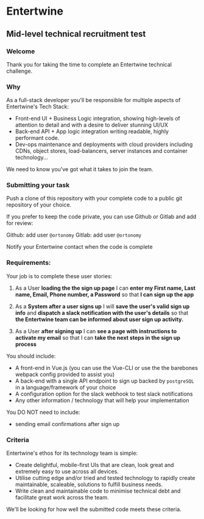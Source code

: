 # Entertwine

## Mid-level technical recruitment test

### Welcome

Thank you for taking the time to complete an Entertwine technical challenge.

### Why

As a full-stack developer you'll be responsible for multiple aspects of Entertwine's Tech Stack:

- Front-end UI + Business Logic integration, showing high-levels of attention to detail and with a desire to deliver stunning UI/UX
- Back-end API + App logic integration writing readable, highly performant code.
- Dev-ops maintenance and deployments with cloud providers including CDNs, object stores, load-balancers, server instances and container technology...

We need to know you've got what it takes to join the team.

### Submitting your task

Push a clone of this repository with your complete code to a public git repository of your choice.

If you prefer to keep the code private, you can use Github or Gitlab and add for review:

Github: add user `@ortonomy`
Gitlab: add user `@ortonomy`

Notify your Entertwine contact when the code is complete

### Requirements:

Your job is to complete these user stories:

1. As a User **loading the the sign up page**
   I can **enter my First name, Last name, Email, Phone number, a Password**
   so that **I can sign up the app**

2. As a **System after a user signs up**
   I will **save the user's valid sign up info** and **dispatch a slack notification with the user's details**
   so that **the Entertwine team can be informed about user sign up activity.**

3. As a User **after signing up**
   I can **see a page with instructions to activate my email**
   so that I can **take the next steps in the sign up process**

You should include:

- A front-end in Vue.js (you can use the Vue-CLI or use the the barebones webpack config provided to assist you)
- A back-end with a single API endpoint to sign up backed by `postgreSQL` in a language/framework of your choice
- A configuration option for the slack webhook to test slack notifications
- Any other information / technology that will help your implementation

You DO NOT need to include:

- sending email confirmations after sign up

### Criteria

Entertwine's ethos for its technology team is simple:

- Create delightful, mobile-first UIs that are clean, look great and extremely easy to use across all devices.
- Utilise cutting edge and/or tried and tested technology to rapidly create maintainable, scaleable, solutions to fulfill business needs.
- Write clean and maintainable code to minimise technical debt and facilitate great work across the team.

We'll be looking for how well the submitted code meets these criteria.
